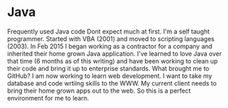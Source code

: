 # Java
Frequently used Java code
Dont expect much at first. I'm a self taught programmer. Started with VBA (2001) and moved to scripting languages (2003). In Feb 2015 I began working as a contractor for a company and inherited their home grown Java application. I've learned to love Java over that time (6 months as of this writing) and have been working to clean up their code and bring it up to enterprise standards. 
What brought me to GitHub? I am now working to learn web development. I want to take my database and code wrtiing skills to the WWW. My current client needs to bring their home grown apps out to the web. So this is a perfect environment for me to learn. 
